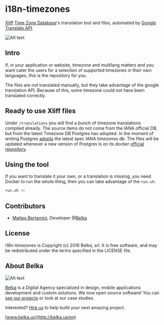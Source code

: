 # i18n-timezones

[Xliff](http://www.oasis-open.org/committees/xliff/documents/xliff-specification.htm) [Time Zone Database](https://www.iana.org/time-zones)'s translation tool and files, automated by [Google Translate API](https://cloud.google.com/translate/docs/languages).

![Alt text](https://img.shields.io/badge/license-MIT-green.svg?style=flat)


## Intro
If, in your application or website, timezone and multilang matters and you want cater the users for a selection
of supported timezones in their own languages, this is the repository for you.

The files are not translated manually, but they take advantage of the google translation API. Because of this, some
timezone could not have been translated correctly.


## Ready to use Xliff files
Under `/translations` you will find a bunch of timezone translations compiled already. The source items do not come from
   the IANA official DB, but from the latest Timezone DB Postgres has adopted.
   In the moment of writing Postgres [adopts](https://github.com/postgres/postgres/blob/REL9_6_STABLE/src/timezone/README) the latest spec IANA timezones db.
   The files will be updated whenever a new version of Postgres is on its docker [official repository](https://hub.docker.com/_/postgres/).

## Using the tool
If you want to translate it your own, or a translation is missing, you need Docker to run the whole thing, then you can take advantage
of the `run.sh`:

```bash
run.sh <>
```


## Contributors
- [Matteo Bertamini](https://github.com/bertuz), Developer @[Belka](https://github.com/BelkaLab)

## License
i18n-timezones is Copyright (c) 2016 Belka, srl. It is free software, and may be redistributed under the terms specified in the LICENSE file.

## About Belka
![Alt text](http://s2.postimg.org/rcjk3hf5x/logo_rosso.jpg)

[Belka](http://belka.us/en) is a Digital Agency specialized in design, mobile applications development and custom solutions.
We love open source software! You can [see our projects](http://belka.us/en/portfolio/) or look at our case studies.

Interested? [Hire us](http://belka.us/en/contacts/) to help build your next amazing project.

[www.belka.us](http://belka.us/en)
